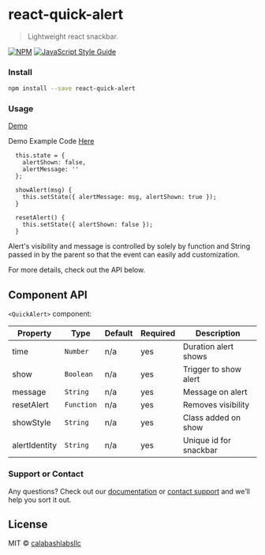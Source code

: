 # react-quick-alert

> Lightweight react snackbar.

[![NPM](https://img.shields.io/npm/v/react-quick-alert.svg)](https://www.npmjs.com/package/react-quick-alert) [![JavaScript Style Guide](https://img.shields.io/badge/code_style-standard-brightgreen.svg)](https://standardjs.com)

### Install

```bash
npm install --save react-quick-alert
```

### Usage
[Demo](https://calabashlabsllc.github.io/react-quick-alert)

Demo Example Code [Here](https://github.com/CalabashLabsLLC/react-quick-alert/tree/master/example)
```
  this.state = {
    alertShown: false,
    alertMessage: ''
  };
```
```
  showAlert(msg) {
    this.setState({ alertMessage: msg, alertShown: true });
  }
```
```
  resetAlert() {
    this.setState({ alertShown: false });
  } 
```
Alert's visibility and message is controlled by solely by function and String passed in by the parent so that the event can easily add customization.

For more details, check out the API below.

## Component API

`<QuickAlert>` component:

Property | Type | Default | Required | Description
-------- | ---- | ------- | -------- |-----------
time | `Number` | n/a | yes | Duration alert shows
show | `Boolean` | n/a | yes | Trigger to show alert
message | `String` | n/a | yes | Message on alert
resetAlert | `Function` | n/a | yes | Removes visibility
showStyle | `String` | n/a | yes | Class added on show
alertIdentity | `String` | n/a | yes | Unique id for snackbar


### Support or Contact

Any questions? Check out our [documentation](https://github.com/CalabashLabsLLC/react-quick-alert/blob/master/README.md) or [contact support](https://www.calabashlabs.com/contact) and we’ll help you sort it out.

## License

MIT © [calabashlabsllc](https://github.com/calabashlabsllc)
